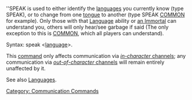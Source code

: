 ''SPEAK is used to either identify the
[languages](:Category:_Languages.md "wikilink") you currently know (type
SPEAK), or to change from one
[tongue](:Category:_Languages.md "wikilink") to another (type SPEAK
[COMMON](Common_Language.md "wikilink") for example). Only those with
that [Language](:Category:_Languages.md "wikilink") ability or [an
Immortal](:Category:_Immortals.md "wikilink") can understand you, others
will only hear/see garbage if said (The only exception to this is
[COMMON](Common_Language.md "wikilink"), which all players can
understand).

Syntax: speak \<[language](:Category:_Languages.md "wikilink")\>.

This [command](:Category:_Commands.md "wikilink") only affects
communication via [*in-character*
channels](:Category:_In-Character_Channels.md "wikilink"); any
communication via [*out-of-character*
channels](:Category:_Out-of-Character_Channels.md "wikilink") will
remain entirely unaffected by it.

See also [Languages](:Category:_Languages.md "wikilink").

[Category: Communication
Commands](Category:_Communication_Commands "wikilink")
